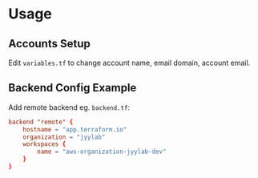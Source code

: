 # Usage

## Accounts Setup

Edit `variables.tf` to change account name, email domain, account email.

## Backend Config Example

Add remote backend eg. `backend.tf`:

``` conf
backend "remote" {
    hostname = "app.terraform.io"
    organization = "jyylab"
    workspaces {
        name = "aws-organization-jyylab-dev"
    }
}
```
